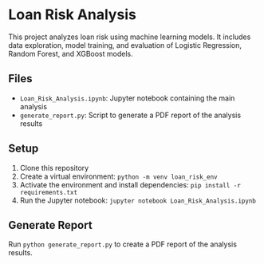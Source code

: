 # Loan Risk Analysis

This project analyzes loan risk using machine learning models. It includes data exploration, model training, and evaluation of Logistic Regression, Random Forest, and XGBoost models.

## Files
- `Loan_Risk_Analysis.ipynb`: Jupyter notebook containing the main analysis
- `generate_report.py`: Script to generate a PDF report of the analysis results

## Setup
1. Clone this repository
2. Create a virtual environment: `python -m venv loan_risk_env`
3. Activate the environment and install dependencies: `pip install -r requirements.txt`
4. Run the Jupyter notebook: `jupyter notebook Loan_Risk_Analysis.ipynb`

## Generate Report
Run `python generate_report.py` to create a PDF report of the analysis results.
